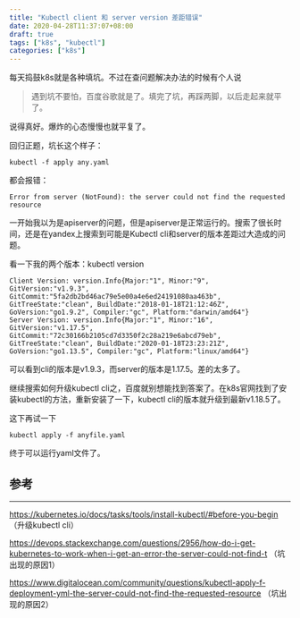 ```yaml
---
title: "Kubectl client 和 server version 差距错误"
date: 2020-04-28T11:37:07+08:00
draft: true
tags: ["k8s", "kubectl"]
categories: ["k8s"]
---
```




每天捣鼓k8s就是各种填坑。不过在查问题解决办法的时候有个人说

> 遇到坑不要怕，百度谷歌就是了。填完了坑，再踩两脚，以后走起来就平了。

说得真好。爆炸的心态慢慢也就平复了。

回归正题，坑长这个样子：

```shell
kubectl -f apply any.yaml
```

都会报错：

```shell
Error from server (NotFound): the server could not find the requested resource
```

一开始我以为是apiserver的问题，但是apiserver是正常运行的。搜索了很长时间，还是在yandex上搜索到可能是Kubectl cli和server的版本差距过大造成的问题。

看一下我的两个版本：kubectl version

```
Client Version: version.Info{Major:"1", Minor:"9", GitVersion:"v1.9.3", GitCommit:"5fa2db2bd46ac79e5e00a4e6ed24191080aa463b", GitTreeState:"clean", BuildDate:"2018-01-18T21:12:46Z", GoVersion:"go1.9.2", Compiler:"gc", Platform:"darwin/amd64"}
Server Version: version.Info{Major:"1", Minor:"16", GitVersion:"v1.17.5", GitCommit:"72c30166b2105cd7d3350f2c28a219e6abcd79eb", GitTreeState:"clean", BuildDate:"2020-01-18T23:23:21Z", GoVersion:"go1.13.5", Compiler:"gc", Platform:"linux/amd64"}
```

可以看到cli的版本是v1.9.3，而server的版本是1.17.5。差的太多了。

继续搜索如何升级kubectl cli之，百度就别想能找到答案了。在k8s官网找到了安装kubectl的方法，重新安装了一下，kubectl cli的版本就升级到最新v1.18.5了。

这下再试一下

```shell
kubectl apply -f anyfile.yaml
```

终于可以运行yaml文件了。



## 参考

---

https://kubernetes.io/docs/tasks/tools/install-kubectl/#before-you-begin （升级kubectl cli）

https://devops.stackexchange.com/questions/2956/how-do-i-get-kubernetes-to-work-when-i-get-an-error-the-server-could-not-find-t （坑出现的原因1）

https://www.digitalocean.com/community/questions/kubectl-apply-f-deployment-yml-the-server-could-not-find-the-requested-resource （坑出现的原因2）